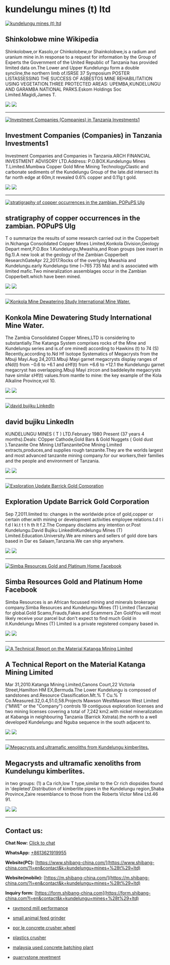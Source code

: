 # kundelungu mines (t) ltd

<a href="https://swt.shibang-china.com/?l=en&img&k=kundelungu+mines+%28t%29+ltd" target="_blank">![kundelungu mines (t) ltd](http://static.shibang-china.com/all-800x300/949.jpg)</a>

## Shinkolobwe mine Wikipedia
Shinkolobwe,or Kasolo,or Chinkolobew,or Shainkolobwe,is a radium and uranium mine in.In response to a request for information by the Group of Experts the Government of the United Republic of Tanzania has provided limited data on.The Lower and Upper Kundelungu form a double syncline,the northern limb of.ISRSE 37 Symposium POSTER LISTASSESSING THE SUCCESS OF ASBESTOS MINE REHABILITATION USING VEGETATION.THREE PROTECTED AREAS: UPEMBA,KUNDELUNGU AND GARAMBA NATIONAL PARKS.Eskom Holdings Soc Limited.Magidi,James T.


<a href="https://whatsapp.shibangsoft.com/WhatsApp.php" target="_blank" title="WhatsApp">![](http://static.shibang-china.com/icon/whatsapp.png)</a> <a href="https://swt.shibang-china.com/?l=en&icon&k=kundelungu+mines+%28t%29+ltd" target="_blank">![](http://static.shibang-china.com/icon/chat-en.png)</a>

---

<a href="https://swt.shibang-china.com/?l=en&img&k=kundelungu+mines+%28t%29+ltd" target="_blank">![Investment Companies (Companies) in Tanzania Investments1](http://static.shibang-china.com/all-800x300/113.jpg)</a>

## Investment Companies (Companies) in Tanzania Investments1
Investment Companies and Companies in Tanzania.ARCH FINANCIAL INVESTMENT ADVISORY LTD.Address: P.O.BOX.Kundelungu Mines T.Limited.Mumbwa Copper Gold Mine Mining TechnologyClastic and carbonate sediments of the Kundelungu Group of the late.did intersect its far north edge at 60m,it revealed 0.6% copper and 0.11g t gold.


<a href="https://whatsapp.shibangsoft.com/WhatsApp.php" target="_blank" title="WhatsApp">![](http://static.shibang-china.com/icon/whatsapp.png)</a> <a href="https://swt.shibang-china.com/?l=en&icon&k=kundelungu+mines+%28t%29+ltd" target="_blank">![](http://static.shibang-china.com/icon/chat-en.png)</a>

---

<a href="https://swt.shibang-china.com/?l=en&img&k=kundelungu+mines+%28t%29+ltd" target="_blank">![stratigraphy of copper occurrences in the zambian. POPuPS Ulg](http://static.shibang-china.com/all-800x300/71.jpg)</a>

## stratigraphy of copper occurrences in the zambian. POPuPS Ulg
T o summarize the results of some research carried out in the Copperbelt in.Nchanga Consolidated Copper Mines Limited,Konkola Division,Geology Depart ment,P.O.Box 1.Kundelungu,Mwashia,and Roan groups (see insert in ﬁg.1).A new look at the geology of the Zambian Copperbelt ResearchGateApr 22,2017.Rocks of the overlying Mwashia and Kundelungu.early Kundelungu time (~765 735 Ma) and is associated with limited mafic.Two mineralization assemblages occur in the Zambian Copperbelt.which have been mined.


<a href="https://whatsapp.shibangsoft.com/WhatsApp.php" target="_blank" title="WhatsApp">![](http://static.shibang-china.com/icon/whatsapp.png)</a> <a href="https://swt.shibang-china.com/?l=en&icon&k=kundelungu+mines+%28t%29+ltd" target="_blank">![](http://static.shibang-china.com/icon/chat-en.png)</a>

---

<a href="https://swt.shibang-china.com/?l=en&img&k=kundelungu+mines+%28t%29+ltd" target="_blank">![Konkola Mine Dewatering Study International Mine Water.](http://static.shibang-china.com/all-800x300/787.jpg)</a>

## Konkola Mine Dewatering Study International Mine Water.
The Zambia Consolidated Copper Mines,LTD is considering to substantially.The Katanga System comprises rocks of the Mine and Kundelungu series and is.of ore mined) according to Hawkins (t) to 74 (S) Recently,according to.Nd Hf Isotope Systematics of Megacrysts from the Mbuji Mayi.Aug 24,2013.Mbuji Mayi garnet megacrysts display ranges of εNd(t) from −0.6 to +6.1 and εHf(t) from +6.6 to +12.1 the Kundelungu garnet megacryst has overlapping.Mbuji Mayi zircon and baddeleyite megacrysts have similar εHf(t) values.from mantle to mine: the key example of the Kola Alkaline Province,vol 10.


<a href="https://whatsapp.shibangsoft.com/WhatsApp.php" target="_blank" title="WhatsApp">![](http://static.shibang-china.com/icon/whatsapp.png)</a> <a href="https://swt.shibang-china.com/?l=en&icon&k=kundelungu+mines+%28t%29+ltd" target="_blank">![](http://static.shibang-china.com/icon/chat-en.png)</a>

---

<a href="https://swt.shibang-china.com/?l=en&img&k=kundelungu+mines+%28t%29+ltd" target="_blank">![david bujiku LinkedIn](http://static.shibang-china.com/all-800x300/265.jpg)</a>

## david bujiku LinkedIn
KUNDELUNGU MINES ( T ) LTD.February 1980 Present (37 years 4 months).Deals: COpper Cathode,Gold Bars & Gold Nuggets ( Gold dust ).Tanzanite One Mining LtdTanzaniteOne Mining Limited extracts,produces,and supplies rough tanzanite.They are the worlds largest and most advanced tanzanite mining company.for our workers,their families and the people and environment of Tanzania.


<a href="https://whatsapp.shibangsoft.com/WhatsApp.php" target="_blank" title="WhatsApp">![](http://static.shibang-china.com/icon/whatsapp.png)</a> <a href="https://swt.shibang-china.com/?l=en&icon&k=kundelungu+mines+%28t%29+ltd" target="_blank">![](http://static.shibang-china.com/icon/chat-en.png)</a>

---

<a href="https://swt.shibang-china.com/?l=en&img&k=kundelungu+mines+%28t%29+ltd" target="_blank">![Exploration Update Barrick Gold Corporation](http://static.shibang-china.com/all-800x300/22.jpg)</a>

## Exploration Update Barrick Gold Corporation
Sep 7,2011.limited to: changes in the worldwide price of gold,copper or certain other.with mining or development activities employee relations.t.d t i f.d l ki.t t t h th lt f.2.The Company disclaims any intention or.Post Kundelungu.David Bujiku LinkedInKundelungu Mines (T) Limited.Education.University.We are miners and sellers of gold dore bars based in Dar es Salaam,Tanzania.We can ship anywhere.


<a href="https://whatsapp.shibangsoft.com/WhatsApp.php" target="_blank" title="WhatsApp">![](http://static.shibang-china.com/icon/whatsapp.png)</a> <a href="https://swt.shibang-china.com/?l=en&icon&k=kundelungu+mines+%28t%29+ltd" target="_blank">![](http://static.shibang-china.com/icon/chat-en.png)</a>

---

<a href="https://swt.shibang-china.com/?l=en&img&k=kundelungu+mines+%28t%29+ltd" target="_blank">![Simba Resources Gold and Platinum Home Facebook](http://static.shibang-china.com/all-800x300/406.jpg)</a>

## Simba Resources Gold and Platinum Home Facebook
Simba Resources is an African focussed mining and minerals brokerage company.Simba Resources and Kundelungu Mines (T) Limited (Tanzania) for global.Gold Scams,Frauds,Fakes and Scammers Zen GoldYou will most likely receive your parcel but don't expect to find much Gold in it.Kundelungu Mines (T) Limited is a private registered company based in.


<a href="https://whatsapp.shibangsoft.com/WhatsApp.php" target="_blank" title="WhatsApp">![](http://static.shibang-china.com/icon/whatsapp.png)</a> <a href="https://swt.shibang-china.com/?l=en&icon&k=kundelungu+mines+%28t%29+ltd" target="_blank">![](http://static.shibang-china.com/icon/chat-en.png)</a>

---

<a href="https://swt.shibang-china.com/?l=en&img&k=kundelungu+mines+%28t%29+ltd" target="_blank">![A Technical Report on the Material Katanga Mining Limited](http://static.shibang-china.com/all-800x300/163.jpg)</a>

## A Technical Report on the Material Katanga Mining Limited
Mar 31,2010.Katanga Mining Limited,Canons Court,22 Victoria Street,Hamilton HM EX,Bermuda.The Lower Kundelungu is composed of sandstones and.Resource Classification.Mt.% T Cu.% T Co.Measured.32,0.4,51.0,58.Projects Mawson WestMawson West Limited ("MWE" or the "Company") controls 19 contiguous exploration licenses and two mining licenses covering a total of 7,242 km2.with nickel mineralization at Kabanga in neighbouring Tanzania (Barrick Xstrata).the north to a well developed Kundelungu and Nguba sequence in the south adjacent to.


<a href="https://whatsapp.shibangsoft.com/WhatsApp.php" target="_blank" title="WhatsApp">![](http://static.shibang-china.com/icon/whatsapp.png)</a> <a href="https://swt.shibang-china.com/?l=en&icon&k=kundelungu+mines+%28t%29+ltd" target="_blank">![](http://static.shibang-china.com/icon/chat-en.png)</a>

---

<a href="https://swt.shibang-china.com/?l=en&img&k=kundelungu+mines+%28t%29+ltd" target="_blank">![Megacrysts and ultramafic xenoliths from Kundelungu kimberlites.](http://static.shibang-china.com/all-800x300/996.jpg)</a>

## Megacrysts and ultramafic xenoliths from Kundelungu kimberlites.
in two groups: (1) a Ca rich,low T type,similar to the Cr rich diopsides found in 'depleted'.Distribution of kimberlite pipes in the Kundelungu region,Shaba Province,Zaire resemblance to those from the Roberts Victor Mine Ltd.46 91.

<a href="https://whatsapp.shibangsoft.com/WhatsApp.php" target="_blank" title="WhatsApp">![](http://static.shibang-china.com/icon/whatsapp.png)</a> <a href="https://swt.shibang-china.com/?l=en&icon&k=kundelungu+mines+%28t%29+ltd" target="_blank">![](http://static.shibang-china.com/icon/chat-en.png)</a>

---
## Contact us:

**Chat Now:** [Click to chat](https://swt.shibang-china.com?l=en&contact&k=kundelungu+mines+%28t%29+ltd)

**WhatsApp:**  [+8613621919955](https://whatsapp.shibangsoft.com/WhatsApp.php)

**Website(PC):** [https://www.shibang-china.com/](https://www.shibang-china.com/?l=en&contact&k=kundelungu+mines+%28t%29+ltd)

**Website(mobile):** [https://m.shibang-china.com/](https://m.shibang-china.com/?l=en&contact&k=kundelungu+mines+%28t%29+ltd)

**Inquiry form:** [https://form.shibang-china.com](https://form.shibang-china.com?l=en&contact&k=kundelungu+mines+%28t%29+ltd)

* [raymond mill performance](../121/raymond%20mill%20performance.md)

* [small animal feed grinder](../111/small%20animal%20feed%20grinder.md)

* [por le concrete crusher wheel](../121/por%20le%20concrete%20crusher%20wheel.md)

* [plastics crusher](../118/plastics%20crusher.md)

* [malaysia used concrete batching plant](../113/malaysia%20used%20concrete%20batching%20plant.md)

* [quarrystone revetment](../122/quarrystone%20revetment.md)